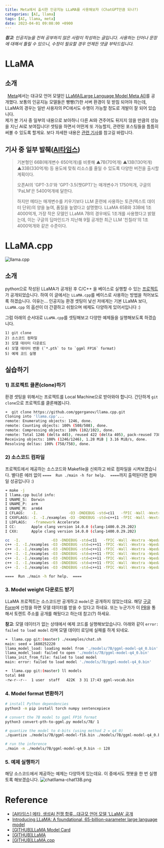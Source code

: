 ```yaml
---
title: Meta에서 출시한 인공지능 LLaMA를 사용해보자 (ChatGPT만큼 되나?)
categories: [AI, llama]
tags: [AI, llama, meta]
date: 2023-04-01 09:08:00 +0900
---
```

_**참고**: 인공지능을 전혀 공부하지 않은 사람이 작성하는 글입니다. 사용하는 단어나 문장에 대해서 틀릴 수 있으니, 수정이 필요할 경우 언제든 댓글 부탁드립니다._

# LLaMA 
## 소개
&nbsp; [Meta](https://www.meta.com/)에서는 대규모 언어 모델인 [LLaMA(Large Language Model Meta AI)](https://ai.facebook.com/blog/large-language-model-llama-meta-ai/)를 공개했다. 보통의 인공지능 모델들은 빵빵(?)한 서버 환경이 뒷 받침 되어야 하는데, LLaMA의 경우는 일반 사용자의 PC에서도 수행이 가능할 정도로 개발이 잘 되어 있습니다. <br>
제가 본 기사 중 일부의 내용으로 보아하니 다른 AI와 견주어도 뒤지지 않을 만큼의 성능을 지닌 AI로 보여집니다! 셋팅을 하면서 어떤게 또 가능할지, 관련된 포스팅들을 틈틈히 써볼 수 있도록 할게요. 보다 자세한 내용은 [관련 기사](https://www.aitimes.com/news/articleView.html?idxno=149681)를 참고길 바랍니다.

## 기사 중 일부 발췌([AI타임스](https://www.aitimes.com/news/articleView.html?idxno=149681))
> 기본형인 66B(매개변수 650억개)를 비롯해 ▲7B(70억개) ▲13B(130억개) ▲33B(330억개) 등 용도에 맞춰 리소스를 줄일 수 있도록 다양한 버전을 출시할 계획이다.
> 
> 오픈AI의 'GPT-3.0'와 'GPT-3.5(챗GPT)'는 매개변수가 1750억개, 구글의 'PaLM'은 5400억개에 달한다. 
> 
> 하지만 메타는 매개변수를 키우기보다 LLM 훈련에 사용하는 토큰(텍스트 데이터 단위)의 양을 늘여, 품질을 높였다고 설명했다. LLaMA 65B와 33B에 1조4000억개, 가장 작은 모델인 LLaMA 7B의 경우에도 1조개를 사용했다고 밝혔는데, 이는 구글의 딥마인드가 지난해 9월 공개한 최근 LLM '친칠라'의 1조4000억개와 같은 수준이다.

# LLaMA.cpp
![llama.cpp](https://user-images.githubusercontent.com/1991296/227761327-6d83e30e-2200-41a6-bfbb-f575231c54f4.png)
## 소개
python으로 작성된 LLaMA가 공개된 후 C/C++ 을 베이스로 실행할 수 있는 [프로젝트](https://github.com/ggerganov/llama.cpp)가 공개되었습니다. 하여 이 글에서는 `LLaMA.cpp`를 베이스로 사용하는 방법을 적어보도록 하겠습니다. 이유는... 인공지능 환경 셋팅이 낯선 저에게는 기본 LLaMA 보다, `LLaMA.cpp` 의 옵션이 더 간결하고 쉬웠으며 에제도 다양하게 있어서입니다 :) <br>

그럼 아래의 순서대로 `LLaMA.cpp`를 셋팅해보고 다양한 예제들을 실행해보도록 하겠습니다.
```
1) git clone
2) 소스코드 컴파일
3) 모델 데이터 다운로드
4) 모델 데이터 변환 (`*.pth` to to `ggml FP16` format)
5) 예제 코드 실행
```

## 실습하기
### 1) 프로젝트 클론(clone)하기
환경 셋팅을 위해서는 프로젝트를 Local Machine으로 받아와야 합니다. 간단하게 `git clone`으로 프로젝트를 클론해봅니다.
```bash
➜  git clone https://github.com/ggerganov/llama.cpp.git
Cloning into 'llama.cpp'...
remote: Enumerating objects: 1246, done.
remote: Counting objects: 100% (508/508), done.
remote: Compressing objects: 100% (102/102), done.
remote: Total 1246 (delta 445), reused 422 (delta 405), pack-reused 738
Receiving objects: 100% (1246/1246), 1.28 MiB | 3.16 MiB/s, done.
Resolving deltas: 100% (758/758), done.
```

### 2) 소스코드 컴파일
프로젝트에서 제공하는 소스코드와 Makefile을 신뢰하고 바로 컴파일을 시켜보겠습니다. 별다른 에러 없이 `====  Run ./main -h for help.  ====`까지 출력된다면 컴파일 성공입니다 :)
```bash
➜ make -j
I llama.cpp build info:
I UNAME_S:  Darwin
I UNAME_P:  arm
I UNAME_M:  arm64
I CFLAGS:   -I.              -O3 -DNDEBUG -std=c11   -fPIC -Wall -Wextra -Wpedantic -Wcast-qual -Wdouble-promotion -Wshadow -Wstrict-prototypes -Wpointer-arith -Wno-unused-function -pthread -DGGML_USE_ACCELERATE
I CXXFLAGS: -I. -I./examples -O3 -DNDEBUG -std=c++11 -fPIC -Wall -Wextra -Wpedantic -Wcast-qual -Wno-unused-function -pthread
I LDFLAGS:   -framework Accelerate
I CC:       Apple clang version 14.0.0 (clang-1400.0.29.202)
I CXX:      Apple clang version 14.0.0 (clang-1400.0.29.202)

cc  -I.              -O3 -DNDEBUG -std=c11   -fPIC -Wall -Wextra -Wpedantic -Wcast-qual -Wdouble-promotion -Wshadow -Wstrict-prototypes -Wpointer-arith -Wno-unused-function -pthread -DGGML_USE_ACCELERATE   -c ggml.c -o ggml.o
c++ -I. -I./examples -O3 -DNDEBUG -std=c++11 -fPIC -Wall -Wextra -Wpedantic -Wcast-qual -Wno-unused-function -pthread -c llama.cpp -o llama.o
c++ -I. -I./examples -O3 -DNDEBUG -std=c++11 -fPIC -Wall -Wextra -Wpedantic -Wcast-qual -Wno-unused-function -pthread -c examples/common.cpp -o common.o
c++ -I. -I./examples -O3 -DNDEBUG -std=c++11 -fPIC -Wall -Wextra -Wpedantic -Wcast-qual -Wno-unused-function -pthread examples/main/main.cpp ggml.o llama.o common.o -o main  -framework Accelerate
c++ -I. -I./examples -O3 -DNDEBUG -std=c++11 -fPIC -Wall -Wextra -Wpedantic -Wcast-qual -Wno-unused-function -pthread examples/quantize/quantize.cpp ggml.o llama.o -o quantize  -framework Accelerate
c++ -I. -I./examples -O3 -DNDEBUG -std=c++11 -fPIC -Wall -Wextra -Wpedantic -Wcast-qual -Wno-unused-function -pthread examples/perplexity/perplexity.cpp ggml.o llama.o common.o -o perplexity  -framework Accelerate
c++ -I. -I./examples -O3 -DNDEBUG -std=c++11 -fPIC -Wall -Wextra -Wpedantic -Wcast-qual -Wno-unused-function -pthread examples/embedding/embedding.cpp ggml.o llama.o common.o -o embedding  -framework Accelerate

====  Run ./main -h for help.  ====
```
### 3. Model weight 다운로드 받기
LLaMA 프로젝트는 소스코드만 공개하고 `model`은 공개하지 않았는데요. 해당 [구글 Form](https://forms.gle/jk851eBVbX1m5TAv5)에 신청을 하면 모델 데이터를 받을 수 있다고 하네요. 또는 누군가가 이 [PR](https://github.com/facebookresearch/llama/pull/73/files)을 통해서 토렌트 주소를 공개를 해뒀다고 하는데 참고(?) 하세요.

**참고**: 모델 데이터가 없는 상태에서 예제 코드를 실행해보았습니다. 아래와 같이 `error: failed to load model` 라며 모델 데이터 로딩에 실패를 하게 되네요.
```bash
➜  llama.cpp git:(master) ./examples/chat.sh
main: seed = 1680252220
llama_model_load: loading model from './models/7B/ggml-model-q4_0.bin' - please wait ...
llama_model_load: failed to open './models/7B/ggml-model-q4_0.bin'
llama_init_from_file: failed to load model
main: error: failed to load model './models/7B/ggml-model-q4_0.bin'

➜  llama.cpp git:(master) ll models
total 848
-rw-r--r--  1 user  staff   422K  3 31 17:43 ggml-vocab.bin
```
### 4. Model format 변환하기

```bash
# install Python dependencies
python3 -m pip install torch numpy sentencepiece

# convert the 7B model to ggml FP16 format
python3 convert-pth-to-ggml.py models/7B/ 1

# quantize the model to 4-bits (using method 2 = q4_0)
./quantize ./models/7B/ggml-model-f16.bin ./models/7B/ggml-model-q4_0.bin 2

# run the inference
./main -m ./models/7B/ggml-model-q4_0.bin -n 128
```
### 5. 예제 실행하기
해당 소스코드에서 제공하는 예제는 다양하게 있는데요. 이 중에서도 챗봇을 한 번 실행토록 해보겠습니다.
![chatllama-chat13B.png](/posts/chatllama-chat13B-2.png)
# Reference
- [[AI타임스] 메타, 생성AI 전쟁 합류...대규모 언어 모델 'LLaMA' 공개](https://www.aitimes.com/news/articleView.html?idxno=149681)
- [Introducing LLaMA: A foundational, 65-billion-parameter large language model](https://ai.facebook.com/blog/large-language-model-llama-meta-ai/)
- [[GITHUB]LLaMA Model Card](https://github.com/facebookresearch/llama/blob/main/MODEL_CARD.md)
- [[GITHUB]LLaMA](https://github.com/facebookresearch/llama)
- [[GITHUB]LLaMA.cpp]((https://github.com/ggerganov/llama.cpp))
